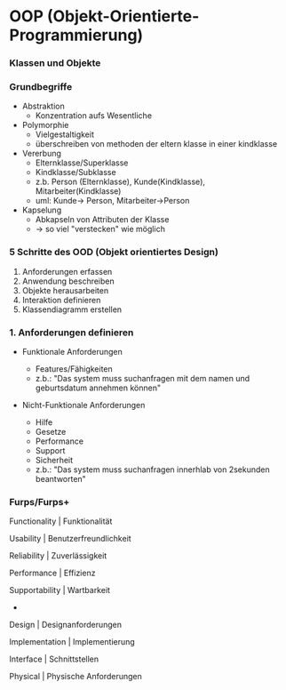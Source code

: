 # OOP (Objekt-Orientierte-Programmierung)

### Klassen und Objekte

### Grundbegriffe

* Abstraktion
	* Konzentration aufs Wesentliche
* Polymorphie
	* Vielgestaltigkeit
	* überschreiben von methoden der eltern klasse in einer kindklasse
* Vererbung
	* Elternklasse/Superklasse
	* Kindklasse/Subklasse
	* z.b. Person (Elternklasse), Kunde(Kindklasse), Mitarbeiter(Kindklasse)
	* uml: Kunde-> Person, Mitarbeiter->Person
* Kapselung
	* Abkapseln von Attributen der Klasse
	* -> so viel "verstecken" wie möglich

### 5 Schritte des OOD (Objekt orientiertes Design)

1. Anforderungen erfassen
2. Anwendung beschreiben
3. Objekte herausarbeiten
4. Interaktion definieren
5. Klassendiagramm erstellen

### 1. Anforderungen definieren

* Funktionale Anforderungen
	* Features/Fähigkeiten
	* z.b.: "Das system muss suchanfragen mit dem namen und geburtsdatum annehmen können"

* Nicht-Funktionale Anforderungen
	* Hilfe
	* Gesetze
	* Performance
	* Support
	* Sicherheit
	* z.b.: "Das system muss suchanfragen innerhlab von 2sekunden beantworten"

### Furps/Furps+

Functionality | Funktionalität

Usability | Benutzerfreundlichkeit

Reliability | Zuverlässigkeit

Performance | Effizienz

Supportability | Wartbarkeit

+ 

Design | Designanforderungen

Implementation | Implementierung

Interface | Schnittstellen

Physical | Physische Anforderungen

